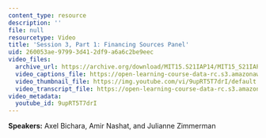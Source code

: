 ```yaml
---
content_type: resource
description: ''
file: null
resourcetype: Video
title: 'Session 3, Part 1: Financing Sources Panel'
uid: 260053ae-9799-3d41-2df9-a6a6c2be9eec
video_files:
  archive_url: https://archive.org/download/MIT15.S21IAP14/MIT15_S21IAP14_S3P1_300k.mp4
  video_captions_file: https://open-learning-course-data-rc.s3.amazonaws.com/15-s21-nuts-and-bolts-of-business-plans-january-iap-2014/a8297f30a0245f2dad74c04248fe9111_9upRT5T7drI.vtt
  video_thumbnail_file: https://img.youtube.com/vi/9upRT5T7drI/default.jpg
  video_transcript_file: https://open-learning-course-data-rc.s3.amazonaws.com/15-s21-nuts-and-bolts-of-business-plans-january-iap-2014/d334403453f2046d233c28d020f68823_9upRT5T7drI.pdf
video_metadata:
  youtube_id: 9upRT5T7drI
---
```


**Speakers:** Axel Bichara, Amir Nashat, and Julianne Zimmerman